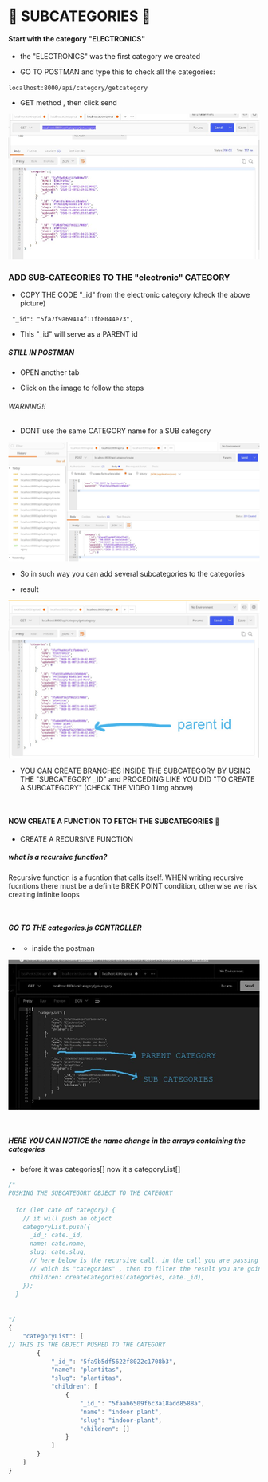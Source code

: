 # :closed_lock_with_key: SUBCATEGORIES :closed_lock_with_key:

#### Start with the category "ELECTRONICS"

- the "ELECTRONICS" was the first category we created

- GO TO POSTMAN and type this to check all the categories:

`localhost:8000/api/category/getcategory`

- GET method , then click send

![rested](../img/getcategories_start_subcategories.jpg)

### ADD SUB-CATEGORIES TO THE "electronic" CATEGORY

- COPY THE CODE "\_id" from the electronic category (check the above picture)

` "_id": "5fa7f9a69414f11fb8044e73",`

- This "\_id" will serve as a PARENT id

##### STILL IN POSTMAN

- OPEN another tab

- Click on the image to follow the steps

###### WARNING!!

- DONT use the same CATEGORY name for a SUB category

[<img src="../img/creating-subcategory-idparent.jpg">](https://www.youtube.com/watch?v=yLlgVCLhuN4)

- So in such way you can add several subcategories to the categories

- result

![rested](../img/check-subcategory.jpg)

- YOU CAN CREATE BRANCHES INSIDE THE SUBCATEGORY BY USING THE "SUBCATEGORY \_ID" and PROCEDING LIKE YOU DID "TO CREATE A SUBCATEGORY" (CHECK THE VIDEO 1 img above)

<br>

#### NOW CREATE A FUNCTION TO FETCH THE SUBCATEGORIES :camel:

- CREATE A RECURSIVE FUNCTION

##### what is a recursive function?

<p>Recursive function is a fucntion that calls itself. WHEN writing recursive fucntions there must be a definite BREK POINT condition, otherwise we risk creating infinite loops</p>

<br>

##### GO TO THE categories.js CONTROLLER

- - inside the postman

[<img src="../img/category_subcategory.jpg">](https://youtu.be/3LMvCXZwnzc)

<br>

##### HERE YOU CAN NOTICE the name change in the arrays containing the categories

- before it was categories[] now it s categoryList[]

```javascript
/*
PUSHING THE SUBCATEGORY OBJECT TO THE CATEGORY

  for (let cate of category) {
    // it will push an object
    categoryList.push({
      _id_: cate._id,
      name: cate.name,
      slug: cate.slug,
      // here below is the recursive call, in the call you are passing the complete categories
      // which is "categories" , then to filter the result you are going to pass the id of the current id  (categories, cate._id),
      children: createCategories(categories, cate._id),
    });
  }


*/
{
    "categoryList": [
// THIS IS THE OBJECT PUSHED TO THE CATEGORY
        {
            "_id_": "5fa9b5df5622f8022c1708b3",
            "name": "plantitas",
            "slug": "plantitas",
            "children": [
                {
                    "_id_": "5faab6509f6c3a18add8588a",
                    "name": "indoor plant",
                    "slug": "indoor-plant",
                    "children": []
                }
            ]
        }
    ]
}
```